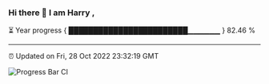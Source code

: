 ### Hi there 👋 I am Harry , 

⏳ Year progress { ████████████████████████▁▁▁▁▁▁ } 82.46 %

---

⏰ Updated on Fri, 28 Oct 2022 23:32:19 GMT

![Progress Bar CI](https://github.com/duykhang68/duykhang68/workflows/Progress%20Bar%20CI/badge.svg)

